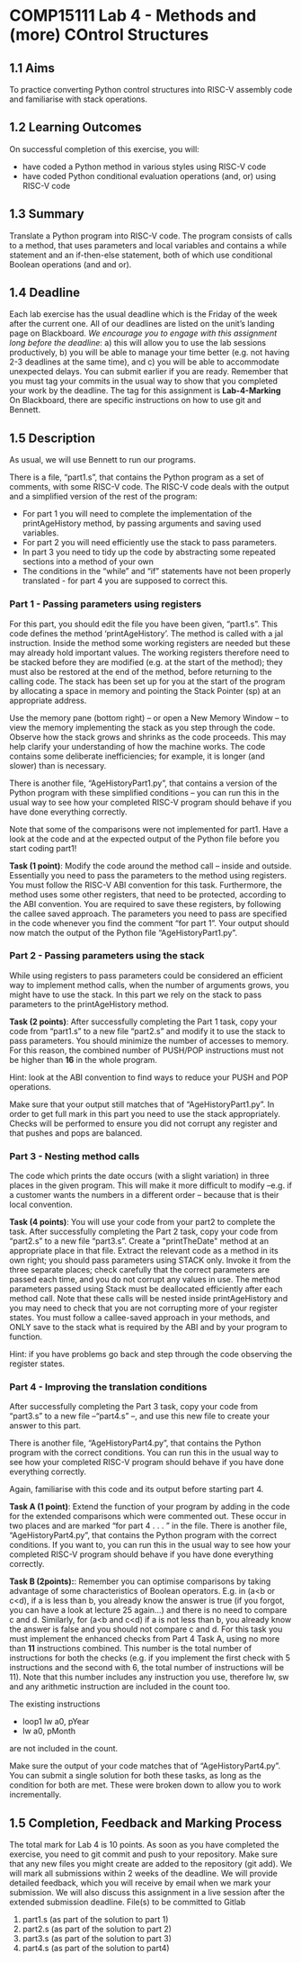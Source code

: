 # COMP15111 Lab 4 - Methods and (more) COntrol Structures

## 1.1 Aims
To practice converting Python control structures into RISC-V assembly code and familiarise with stack operations.

## 1.2 Learning Outcomes
On successful completion of this exercise, you will:
- have coded a Python method in various styles using RISC-V code
- have coded Python conditional evaluation operations (and, or) using RISC-V code

## 1.3 Summary
Translate a Python program into RISC-V code. The program consists of calls to a method, that uses parameters and local variables and contains a while statement and an if-then-else statement, both of which use conditional Boolean operations (and and or).

## 1.4 Deadline
Each lab exercise has the usual deadline which is the Friday of the week after the current one. All of our deadlines are listed on the unit’s landing page on Blackboard. *We encourage you to engage with this assignment long before the deadline*: a) this will allow you to use the lab sessions productively, b) you will be able to manage your time better (e.g. not having 2-3 deadlines at the same time), and c) you will be able to accommodate unexpected delays. You can submit earlier if you are ready.
Remember that you must tag your commits in the usual way to show that you completed your work by the deadline. The tag for this assignment is **Lab-4-Marking**
On Blackboard, there are specific instructions on how to use git and Bennett.

## 1.5 Description

As usual, we will use Bennett to run our programs. 

There is a file, “part1.s”, that contains the Python program as a set of comments, with some RISC-V code. The RISC-V code deals with the output and a simplified version of the rest of the program:

- For part 1 you will need to complete the implementation of the printAgeHistory method, by passing arguments and saving used variables.
- For part 2 you will need efficiently use the stack to pass parameters.
- In part 3 you need to tidy up the code by abstracting some repeated sections into a method of your own
- The conditions in the “while” and “if” statements have not been properly translated - for part 4 you are supposed to correct this.

### Part 1 - Passing parameters using registers

For this part, you should edit the file you have been given, “part1.s”.
This code defines the method ‘printAgeHistory’. The method is called with a jal instruction. 
Inside the method some working registers are needed but these may already hold important values. The working registers therefore need to be stacked before they are modified (e.g. at the start of the method); they must also be restored at the end of the method, before returning to the calling code.
The stack has been set up for you at the start of the program by allocating a space in memory and pointing the Stack Pointer (sp) at an appropriate address.

Use the memory pane (bottom right) – or open a New Memory Window – to view the memory implementing the stack as you step through the code. Observe how the stack grows and shrinks as the code proceeds. This may help clarify your understanding of how the machine works.
The code contains some deliberate inefficiencies; for example, it is longer (and slower) than is necessary.

There is another file, “AgeHistoryPart1.py”, that contains a version of the Python program with these simplified conditions – you can run this in the usual way to see how your completed RISC-V program should behave if you have done everything correctly.

Note that some of the comparisons were not implemented for part1. Have a look at the code and at the expected output of the Python file before you start coding part1!

**Task (1 point)**: Modify the code around the method call – inside and outside.
Essentially you need to pass the parameters to the method using registers. You must follow the RISC-V ABI convention for this task. Furthermore, the method uses some other registers, that need to be protected, according to the ABI convention. You are required to save these registers, by following the callee saved approach. The parameters you need to pass are specified in the code whenever you find the comment “for part 1”.
Your output should now match the output of the Python file “AgeHistoryPart1.py”.


### Part 2 - Passing parameters using the stack

While using registers to pass parameters could be considered an efficient way to implement method calls, when the number of arguments grows, you might have to use the stack. In this part we rely on the stack to pass parameters to the printAgeHistory method.

**Task (2 points)**: After successfully completing the Part 1 task, copy your code from “part1.s” to a new file “part2.s” and modify it to use the stack to pass parameters. You should minimize the number of accesses to memory. For this reason, the combined number of PUSH/POP instructions must not be higher than **16** in the whole program.

Hint: look at the ABI convention to find ways to reduce your PUSH and POP operations.

Make sure that your output still matches that of “AgeHistoryPart1.py”.
In order to get full mark in this part you need to use the stack appropriately. Checks will be performed to ensure you did not corrupt any register and that pushes and pops are balanced.


### Part 3 - Nesting method calls

The code which prints the date occurs (with a slight variation) in three places in the given program. This will make it more difficult to modify –e.g. if a customer wants the numbers in a different order – because that is their local convention.

**Task (4 points)**: You will use your code from your part2 to complete the task. After successfully completing the Part 2 task, copy your code from “part2.s” to a new file “part3.s”. Create a "printTheDate" method at an appropriate place in that file.  Extract the relevant code as a method in its own right; you should pass parameters using STACK only. Invoke it from the three separate places; check carefully that the correct parameters are passed each time, and you do not corrupt any values in use. The method parameters passed using Stack must be deallocated efficiently after each method call. Note that these calls will be nested inside printAgeHistory and you may need to check that you are not corrupting more of your register states. You must follow a callee-saved approach in your methods, and ONLY save to the stack what is required by the ABI and by your program to function.

Hint: if you have problems go back and step through the code observing the register states.


### Part 4 - Improving the translation conditions

After successfully completing the Part 3 task, copy your code from “part3.s” to a new file –“part4.s” –, and use this new file to create your answer to this part. 

There is another file, “AgeHistoryPart4.py”, that contains the Python program with the correct conditions. You can run this in the usual way to see how your completed RISC-V program should behave if you have done everything correctly.

Again, familiarise with this code and its output before starting part 4.


**Task A (1 point)**: Extend the function of your program by adding in the code for the extended comparisons which were commented out. These occur in two places and are marked “for part 4 . . . ” in the file.
There is another file, “AgeHistoryPart4.py”, that contains the Python program with the correct conditions. If you want to, you can run this in the usual way to see how your completed RISC-V program should behave if you have done everything correctly.

**Task B (2points):**: Remember you can optimise comparisons by taking advantage of some characteristics of Boolean operators. 
E.g. in (a<b or c<d), if a is less than b, you already know the answer is true (if you forgot, you can have a look at lecture 25 again…) and there is no need to compare c and d.
Similarly, for (a<b and c<d) if a is not less than b, you already know the answer is false and you should not compare c and d.
For this task you must implement the enhanced checks from Part 4 Task A, using no more than **11** instructions combined.
This number is the total number of instructions for both the checks (e.g. if you implement the first check with 5 instructions and the second with 6, the total number of instructions will be 11).
Note that this number includes any instruction you use, therefore lw, sw and any arithmetic instruction are included in the count too.

The existing instructions

- loop1     lw a0, pYear
- lw a0, pMonth

are not included in the count.

Make sure the output of your code matches that of “AgeHistoryPart4.py”.
You can submit a single solution for both these tasks, as long as the condition for both are met. These were broken down to allow you to work incrementally.



## 1.5 Completion, Feedback and Marking Process

The total mark for Lab 4 is 10 points. As soon as you have completed the exercise, you need to git commit and push to your repository. Make sure that any new files you might create are added to the repository (git add).
We will mark all submissions within 2 weeks of the deadline. We will provide detailed feedback, which you will receive by email when we mark your submission. We will also discuss this assignment in a live session after the extended submission deadline.
File(s) to be committed to Gitlab
1)	part1.s (as part of the solution to part 1)
2)	part2.s (as part of the solution to part 2)
3)	part3.s (as part of the solution to part 3)
4)	part4.s (as part of the solution to part4) 